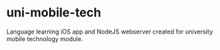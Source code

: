 # uni-mobile-tech
Language learning iOS app and NodeJS webserver created for university mobile technology module.
